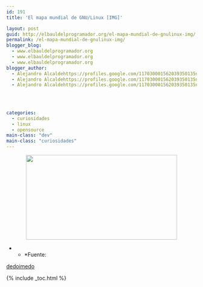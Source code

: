 ```yaml
---
id: 191
title: 'El mapa mundial de GNU/Linux [IMG]'

layout: post
guid: http://elbauldelprogramador.org/el-mapa-mundial-de-gnulinux-img/
permalink: /el-mapa-mundial-de-gnulinux-img/
blogger_blog:
  - www.elbauldelprogramador.org
  - www.elbauldelprogramador.org
  - www.elbauldelprogramador.org
blogger_author:
  - Alejandro Alcaldehttps://profiles.google.com/117030001562039350135noreply@blogger.com
  - Alejandro Alcaldehttps://profiles.google.com/117030001562039350135noreply@blogger.com
  - Alejandro Alcaldehttps://profiles.google.com/117030001562039350135noreply@blogger.com

  
  
  
categories:
  - curiosidades
  - linux
  - opensource
main-class: "dev"
main-class: "curiosidades"
---
```

<div class="separator" style="clear: both; text-align: center;">
  <a href="https://3.bp.blogspot.com/-t8N8LWA1odk/TdEDXESL6lI/AAAAAAAAAeo/Xiv313Plyj0/s1600/linux-world-map-large.png" imageanchor="1" style="margin-left:1em; margin-right:1em"><img border="0" height="223" width="400" src="https://3.bp.blogspot.com/-t8N8LWA1odk/TdEDXESL6lI/AAAAAAAAAeo/Xiv313Plyj0/s400/linux-world-map-large.png" /></a>
</div>

* * *Fuente: 

[dedoimedo][1]</p> 



 [1]: http://www.dedoimedo.com/computers/linux-world-map.html

{% include _toc.html %}
